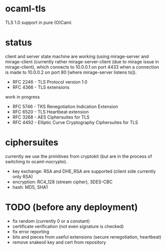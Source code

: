 ocaml-tls
==========

TLS 1.0 support in pure (O)Caml.

status
======

client and server state machine are working (using mirage-server and mirage-client (currently rather mirage-server-client (due to mirage issue in mirage-client), which connects to 10.0.0.1 on port 4433 when a connection is made to 10.0.0.2 on port 80 [where mirage-server listens to]).

- RFC 2246 - TLS Protocol version 1.0
- RFC 4366 - TLS extensions

work in progress

- RFC 5746 - TKS Renegotiation Indication Extension
- RFC 6520 - TLS Heartbeat extension
- RFC 3268 - AES Ciphersuites for TLS
- RFC 4492 - Elliptic Curve Cryptography Ciphersuites for TLS

ciphersuites
============

currently we use the primitives from cryptokit (but are in the process of switching to ocaml-nocrypto).

- key exchange: RSA and DHE_RSA are supported (client side currently only RSA)
- encryption: RC4_128 (stream cipher), 3DES-CBC
- hash: MD5, SHA1

TODO (before any deployment)
============================

- fix random (currently 0 or a constant)
- certificate verification (not even signature is checked)
- fix error reporting
- bits and pieces from useful extensions (secure renegotiation, heartbeat)
- remove snakeoil key and cert from repository
